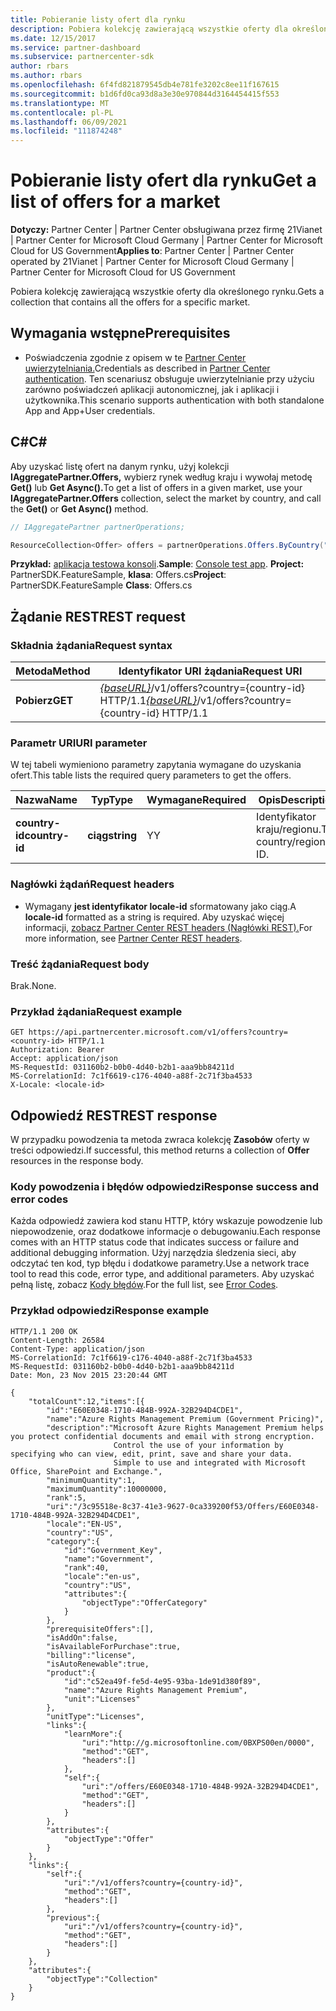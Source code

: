```yaml
---
title: Pobieranie listy ofert dla rynku
description: Pobiera kolekcję zawierającą wszystkie oferty dla określonego rynku.
ms.date: 12/15/2017
ms.service: partner-dashboard
ms.subservice: partnercenter-sdk
author: rbars
ms.author: rbars
ms.openlocfilehash: 6f4fd821879545db4e781fe3202c8ee11f167615
ms.sourcegitcommit: b1d6fd0ca93d8a3e30e970844d3164454415f553
ms.translationtype: MT
ms.contentlocale: pl-PL
ms.lasthandoff: 06/09/2021
ms.locfileid: "111874248"
---
```

# <a name="get-a-list-of-offers-for-a-market"></a><span data-ttu-id="53e70-103">Pobieranie listy ofert dla rynku</span><span class="sxs-lookup"><span data-stu-id="53e70-103">Get a list of offers for a market</span></span>

<span data-ttu-id="53e70-104">**Dotyczy:** Partner Center | Partner Center obsługiwana przez firmę 21Vianet | Partner Center for Microsoft Cloud Germany | Partner Center for Microsoft Cloud for US Government</span><span class="sxs-lookup"><span data-stu-id="53e70-104">**Applies to**: Partner Center | Partner Center operated by 21Vianet | Partner Center for Microsoft Cloud Germany | Partner Center for Microsoft Cloud for US Government</span></span>

<span data-ttu-id="53e70-105">Pobiera kolekcję zawierającą wszystkie oferty dla określonego rynku.</span><span class="sxs-lookup"><span data-stu-id="53e70-105">Gets a collection that contains all the offers for a specific market.</span></span>

## <a name="prerequisites"></a><span data-ttu-id="53e70-106">Wymagania wstępne</span><span class="sxs-lookup"><span data-stu-id="53e70-106">Prerequisites</span></span>

- <span data-ttu-id="53e70-107">Poświadczenia zgodnie z opisem w te [Partner Center uwierzytelniania.](partner-center-authentication.md)</span><span class="sxs-lookup"><span data-stu-id="53e70-107">Credentials as described in [Partner Center authentication](partner-center-authentication.md).</span></span> <span data-ttu-id="53e70-108">Ten scenariusz obsługuje uwierzytelnianie przy użyciu zarówno poświadczeń aplikacji autonomicznej, jak i aplikacji i użytkownika.</span><span class="sxs-lookup"><span data-stu-id="53e70-108">This scenario supports authentication with both standalone App and App+User credentials.</span></span>

## <a name="c"></a><span data-ttu-id="53e70-109">C\#</span><span class="sxs-lookup"><span data-stu-id="53e70-109">C\#</span></span>

<span data-ttu-id="53e70-110">Aby uzyskać listę ofert na danym rynku, użyj kolekcji **IAggregatePartner.Offers,** wybierz rynek według kraju i wywołaj metodę **Get()** lub **Get Async().**</span><span class="sxs-lookup"><span data-stu-id="53e70-110">To get a list of offers in a given market, use your **IAggregatePartner.Offers** collection, select the market by country, and call the **Get()** or **Get Async()** method.</span></span>

``` csharp
// IAggregatePartner partnerOperations;

ResourceCollection<Offer> offers = partnerOperations.Offers.ByCountry("US").Get();
```

<span data-ttu-id="53e70-111">**Przykład:** [aplikacja testowa konsoli](console-test-app.md).</span><span class="sxs-lookup"><span data-stu-id="53e70-111">**Sample**: [Console test app](console-test-app.md).</span></span> <span data-ttu-id="53e70-112">**Project:** PartnerSDK.FeatureSample, **klasa**: Offers.cs</span><span class="sxs-lookup"><span data-stu-id="53e70-112">**Project**: PartnerSDK.FeatureSample **Class**: Offers.cs</span></span>

## <a name="rest-request"></a><span data-ttu-id="53e70-113">Żądanie REST</span><span class="sxs-lookup"><span data-stu-id="53e70-113">REST request</span></span>

### <a name="request-syntax"></a><span data-ttu-id="53e70-114">Składnia żądania</span><span class="sxs-lookup"><span data-stu-id="53e70-114">Request syntax</span></span>

| <span data-ttu-id="53e70-115">Metoda</span><span class="sxs-lookup"><span data-stu-id="53e70-115">Method</span></span>  | <span data-ttu-id="53e70-116">Identyfikator URI żądania</span><span class="sxs-lookup"><span data-stu-id="53e70-116">Request URI</span></span>                                                                          |
|---------|--------------------------------------------------------------------------------------|
| <span data-ttu-id="53e70-117">**Pobierz**</span><span class="sxs-lookup"><span data-stu-id="53e70-117">**GET**</span></span> | <span data-ttu-id="53e70-118">[*{baseURL}*](partner-center-rest-urls.md)/v1/offers?country={country-id} HTTP/1.1</span><span class="sxs-lookup"><span data-stu-id="53e70-118">[*{baseURL}*](partner-center-rest-urls.md)/v1/offers?country={country-id} HTTP/1.1</span></span>   |

### <a name="uri-parameter"></a><span data-ttu-id="53e70-119">Parametr URI</span><span class="sxs-lookup"><span data-stu-id="53e70-119">URI parameter</span></span>

<span data-ttu-id="53e70-120">W tej tabeli wymieniono parametry zapytania wymagane do uzyskania ofert.</span><span class="sxs-lookup"><span data-stu-id="53e70-120">This table lists the required query parameters to get the offers.</span></span>

| <span data-ttu-id="53e70-121">Nazwa</span><span class="sxs-lookup"><span data-stu-id="53e70-121">Name</span></span>           | <span data-ttu-id="53e70-122">Typ</span><span class="sxs-lookup"><span data-stu-id="53e70-122">Type</span></span>       | <span data-ttu-id="53e70-123">Wymagane</span><span class="sxs-lookup"><span data-stu-id="53e70-123">Required</span></span> | <span data-ttu-id="53e70-124">Opis</span><span class="sxs-lookup"><span data-stu-id="53e70-124">Description</span></span>            |
|----------------|------------|----------|------------------------|
| <span data-ttu-id="53e70-125">**country-id**</span><span class="sxs-lookup"><span data-stu-id="53e70-125">**country-id**</span></span> | <span data-ttu-id="53e70-126">**ciąg**</span><span class="sxs-lookup"><span data-stu-id="53e70-126">**string**</span></span> | <span data-ttu-id="53e70-127">Y</span><span class="sxs-lookup"><span data-stu-id="53e70-127">Y</span></span>        | <span data-ttu-id="53e70-128">Identyfikator kraju/regionu.</span><span class="sxs-lookup"><span data-stu-id="53e70-128">The country/region ID.</span></span> |

### <a name="request-headers"></a><span data-ttu-id="53e70-129">Nagłówki żądań</span><span class="sxs-lookup"><span data-stu-id="53e70-129">Request headers</span></span>

- <span data-ttu-id="53e70-130">Wymagany **jest identyfikator locale-id** sformatowany jako ciąg.</span><span class="sxs-lookup"><span data-stu-id="53e70-130">A **locale-id** formatted as a string is required.</span></span>
<span data-ttu-id="53e70-131">Aby uzyskać więcej informacji, [zobacz Partner Center REST headers (Nagłówki REST).](headers.md)</span><span class="sxs-lookup"><span data-stu-id="53e70-131">For more information, see [Partner Center REST headers](headers.md).</span></span>

### <a name="request-body"></a><span data-ttu-id="53e70-132">Treść żądania</span><span class="sxs-lookup"><span data-stu-id="53e70-132">Request body</span></span>

<span data-ttu-id="53e70-133">Brak.</span><span class="sxs-lookup"><span data-stu-id="53e70-133">None.</span></span>

### <a name="request-example"></a><span data-ttu-id="53e70-134">Przykład żądania</span><span class="sxs-lookup"><span data-stu-id="53e70-134">Request example</span></span>

```http
GET https://api.partnercenter.microsoft.com/v1/offers?country=<country-id> HTTP/1.1
Authorization: Bearer
Accept: application/json
MS-RequestId: 031160b2-b0b0-4d40-b2b1-aaa9bb84211d
MS-CorrelationId: 7c1f6619-c176-4040-a88f-2c71f3ba4533
X-Locale: <locale-id>
```

## <a name="rest-response"></a><span data-ttu-id="53e70-135">Odpowiedź REST</span><span class="sxs-lookup"><span data-stu-id="53e70-135">REST response</span></span>

<span data-ttu-id="53e70-136">W przypadku powodzenia ta metoda zwraca kolekcję **Zasobów** oferty w treści odpowiedzi.</span><span class="sxs-lookup"><span data-stu-id="53e70-136">If successful, this method returns a collection of **Offer** resources in the response body.</span></span>

### <a name="response-success-and-error-codes"></a><span data-ttu-id="53e70-137">Kody powodzenia i błędów odpowiedzi</span><span class="sxs-lookup"><span data-stu-id="53e70-137">Response success and error codes</span></span>

<span data-ttu-id="53e70-138">Każda odpowiedź zawiera kod stanu HTTP, który wskazuje powodzenie lub niepowodzenie, oraz dodatkowe informacje o debugowaniu.</span><span class="sxs-lookup"><span data-stu-id="53e70-138">Each response comes with an HTTP status code that indicates success or failure and additional debugging information.</span></span> <span data-ttu-id="53e70-139">Użyj narzędzia śledzenia sieci, aby odczytać ten kod, typ błędu i dodatkowe parametry.</span><span class="sxs-lookup"><span data-stu-id="53e70-139">Use a network trace tool to read this code, error type, and additional parameters.</span></span> <span data-ttu-id="53e70-140">Aby uzyskać pełną listę, zobacz [Kody błędów](error-codes.md).</span><span class="sxs-lookup"><span data-stu-id="53e70-140">For the full list, see [Error Codes](error-codes.md).</span></span>

### <a name="response-example"></a><span data-ttu-id="53e70-141">Przykład odpowiedzi</span><span class="sxs-lookup"><span data-stu-id="53e70-141">Response example</span></span>

```http
HTTP/1.1 200 OK
Content-Length: 26584
Content-Type: application/json
MS-CorrelationId: 7c1f6619-c176-4040-a88f-2c71f3ba4533
MS-RequestId: 031160b2-b0b0-4d40-b2b1-aaa9bb84211d
Date: Mon, 23 Nov 2015 23:20:44 GMT

{
    "totalCount":12,"items":[{
        "id":"E60E0348-1710-484B-992A-32B294D4CDE1",
        "name":"Azure Rights Management Premium (Government Pricing)",
        "description":"Microsoft Azure Rights Management Premium helps you protect confidential documents and email with strong encryption.
                       Control the use of your information by specifying who can view, edit, print, save and share your data.
                       Simple to use and integrated with Microsoft Office, SharePoint and Exchange.",
        "minimumQuantity":1,
        "maximumQuantity":10000000,
        "rank":5,
        "uri":"/3c95518e-8c37-41e3-9627-0ca339200f53/Offers/E60E0348-1710-484B-992A-32B294D4CDE1",
        "locale":"EN-US",
        "country":"US",
        "category":{
            "id":"Government_Key",
            "name":"Government",
            "rank":40,
            "locale":"en-us",
            "country":"US",
            "attributes":{
                "objectType":"OfferCategory"
            }
        },
        "prerequisiteOffers":[],
        "isAddOn":false,
        "isAvailableForPurchase":true,
        "billing":"license",
        "isAutoRenewable":true,
        "product":{
            "id":"c52ea49f-fe5d-4e95-93ba-1de91d380f89",
            "name":"Azure Rights Management Premium",
            "unit":"Licenses"
        },
        "unitType":"Licenses",
        "links":{
            "learnMore":{
                "uri":"http://g.microsoftonline.com/0BXPS00en/0000",
                "method":"GET",
                "headers":[]
            },
            "self":{
                "uri":"/offers/E60E0348-1710-484B-992A-32B294D4CDE1",
                "method":"GET",
                "headers":[]
            }
        },
        "attributes":{
            "objectType":"Offer"
        }
    },
    "links":{
        "self":{
            "uri":"/v1/offers?country={country-id}",
            "method":"GET",
            "headers":[]
        },
        "previous":{
            "uri":"/v1/offers?country={country-id}",
            "method":"GET",
            "headers":[]
        }
    },
    "attributes":{
        "objectType":"Collection"
    }
}
```
